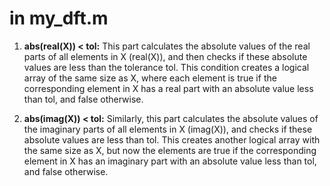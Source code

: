 # in my_dft.m

1. **abs(real(X)) < tol:** This part calculates the absolute values of the real parts of all elements in X (real(X)), and then checks if these absolute values are less than the tolerance tol. This condition creates a logical array of the same size as X, where each element is true if the corresponding element in X has a real part with an absolute value less than tol, and false otherwise.

2. **abs(imag(X)) < tol:** Similarly, this part calculates the absolute values of the imaginary parts of all elements in X (imag(X)), and checks if these absolute values are less than tol. This creates another logical array with the same size as X, but now the elements are true if the corresponding element in X has an imaginary part with an absolute value less than tol, and false otherwise.
